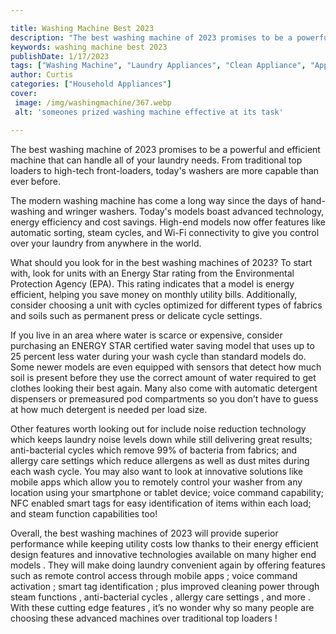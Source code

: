 ```yaml
---

title: Washing Machine Best 2023
description: "The best washing machine of 2023 promises to be a powerful and efficient machine that can handle all of your laundry needs. From t...find out now"
keywords: washing machine best 2023
publishDate: 1/17/2023
tags: ["Washing Machine", "Laundry Appliances", "Clean Appliance", "Appliance Guide"]
author: Curtis
categories: ["Household Appliances"]
cover: 
 image: /img/washingmachine/367.webp
 alt: 'someones prized washing machine effective at its task'

---
```


The best washing machine of 2023 promises to be a powerful and efficient machine that can handle all of your laundry needs. From traditional top loaders to high-tech front-loaders, today's washers are more capable than ever before. 

The modern washing machine has come a long way since the days of hand-washing and wringer washers. Today's models boast advanced technology, energy efficiency and cost savings. High-end models now offer features like automatic sorting, steam cycles, and Wi-Fi connectivity to give you control over your laundry from anywhere in the world. 

What should you look for in the best washing machines of 2023? To start with, look for units with an Energy Star rating from the Environmental Protection Agency (EPA). This rating indicates that a model is energy efficient, helping you save money on monthly utility bills. Additionally, consider choosing a unit with cycles optimized for different types of fabrics and soils such as permanent press or delicate cycle settings. 

If you live in an area where water is scarce or expensive, consider purchasing an ENERGY STAR certified water saving model that uses up to 25 percent less water during your wash cycle than standard models do. Some newer models are even equipped with sensors that detect how much soil is present before they use the correct amount of water required to get clothes looking their best again. Many also come with automatic detergent dispensers or premeasured pod compartments so you don’t have to guess at how much detergent is needed per load size. 

Other features worth looking out for include noise reduction technology which keeps laundry noise levels down while still delivering great results; anti-bacterial cycles which remove 99% of bacteria from fabrics; and allergy care settings which reduce allergens as well as dust mites during each wash cycle. You may also want to look at innovative solutions like mobile apps which allow you to remotely control your washer from any location using your smartphone or tablet device; voice command capability; NFC enabled smart tags for easy identification of items within each load; and steam function capabilities too! 

Overall, the best washing machines of 2023 will provide superior performance while keeping utility costs low thanks to their energy efficient design features and innovative technologies available on many higher end models . They will make doing laundry convenient again by offering features such as remote control access through mobile apps ; voice command activation ; smart tag identification ; plus improved cleaning power through steam functions , anti-bacterial cycles , allergy care settings , and more . With these cutting edge features , it’s no wonder why so many people are choosing these advanced machines over traditional top loaders !
